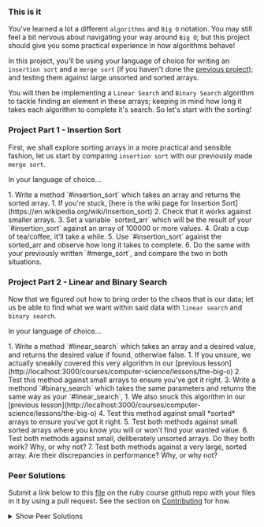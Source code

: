 ### This is it

You've learned a lot a different `algorithms` and `Big O` notation. You may still feel a bit nervous about navigating your way around `Big O`; but this project should give you some practical experience in how algorithms behave! 

In this project, you'll be using your language of choice for writing an `insertion sort` and a `merge sort` (if you haven't done the [previous project](http://localhost:3000/courses/computer-science/lessons/a-general-view-on-algorithms)); and testing them against large unsorted and sorted arrays. 

You will then be implementing a `Linear Search` and `Binary Search` algorithm to tackle finding an element in these arrays; keeping in mind how long it takes each algorithm to complete it's search. So let's start with the sorting!

### Project Part 1 - Insertion Sort

First, we shall explore sorting arrays in a more practical and sensible fashion, let us start by comparing `insertion sort` with our previously made `merge sort`.

In your language of choice... 

<div class="lesson-content__panel" markdown="1">
  1. Write a method `#insertion_sort` which takes an array and returns the sorted array.
    1. If you're stuck, [here is the wiki page for Insertion Sort](https://en.wikipedia.org/wiki/Insertion_sort)
  2. Check that it works against smaller arrays. 
  3. Set a variable `sorted_arr` which will be the result of your `#insertion_sort` against an array of 100000 or more values.
  4. Grab a cup of tea/coffee, it'll take a while.
  5. Use `#insertion_sort` against the sorted_arr and observe how long it takes to complete.
  6. Do the same with your previously written `#merge_sort`, and compare the two in both situations.
</div>

### Project Part 2 - Linear and Binary Search

Now that we figured out how to bring order to the chaos that is our data; let us be able to find what we want within said data with `linear search` and `binary search`. 

In your language of choice...
<div class="lesson-content__panel" markdown="1">
  1. Write a method `#linear_search` which takes an array and a desired value, and returns the desired value if found, otherwise false.
    1. If you unsure, we actually sneakily covered this very algorithm in our [previous lesson](http://localhost:3000/courses/computer-science/lessons/the-big-o)
  2. Test this method against small arrays to ensure you've got it right.
  3. Write a methond `#binary_search` which takes the same parameters and returns the same way as your `#linear_search`,
    1. We also snuck this algorithm in our [previous lesson](http://localhost:3000/courses/computer-science/lessons/the-big-o)
  4. Test this method against small *sorted* arrays to ensure you've got it right. 
  5. Test both methods against small sorted arrays where you know you will or won't find your wanted value. 
  6. Test both methods against small, deliberately unsorted arrays. Do they both work? Why, or why not?
  7. Test both methods against a very large, sorted array. Are their discrepancies in performance? Why, or why not?
</div>

### Peer Solutions
Submit a link below to this [file](https://github.com/TheOdinProject/curriculum/blob/master/ruby_programming/computer_science/project_recursion.md) on the ruby course github repo with your files in it by using a pull request. See the section on [Contributing](http://github.com/TheOdinProject/curriculum/blob/master/contributing.md) for how.

<details markdown="block">
  <summary> Show Peer Solutions </summary>
</details>
